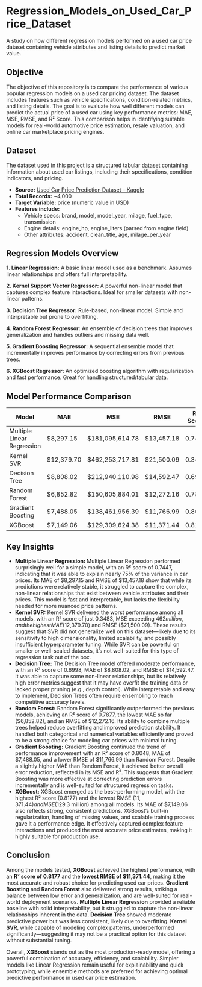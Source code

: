 # Regression_Models_on_Used_Car_Price_Dataset

A study on how different regression models performed on a used car price dataset containing vehicle attributes and listing details to predict market value.

## Objective

The objective of this repository is to compare the performance of various popular regression models on a used car pricing dataset. The dataset includes features such as vehicle specifications, condition-related metrics, and listing details. The goal is to evaluate how well different models can predict the actual price of a used car using key performance metrics: MAE, MSE, RMSE, and R² Score. This comparison helps in identifying suitable models for real-world automotive price estimation, resale valuation, and online car marketplace pricing engines.

## Dataset

The dataset used in this project is a structured tabular dataset containing information about used car listings, including their specifications, condition indicators, and pricing.

- **Source:** [Used Car Price Prediction Dataset – Kaggle](https://www.kaggle.com/datasets/taeefnajib/used-car-price-prediction-dataset)
- **Total Records:** ~4,000
- **Target Variable:** price (numeric value in USD)
- **Features include:**  
   - Vehicle specs: brand, model, model_year, milage, fuel_type, transmission
   - Engine details: engine_hp, engine_liters (parsed from engine field)
   - Other attributes: accident, clean_title, age, milage_per_year

## Regression Models Overview

**1. Linear Regression:**
A basic linear model used as a benchmark. Assumes linear relationships and offers full interpretability.

**2. Kernel Support Vector Regressor:**
A powerful non-linear model that captures complex feature interactions. Ideal for smaller datasets with non-linear patterns.

**3. Decision Tree Regressor:**
Rule-based, non-linear model. Simple and interpretable but prone to overfitting.

**4. Random Forest Regressor:**
An ensemble of decision trees that improves generalization and handles outliers and missing data well.

**5. Gradient Boosting Regressor:**
A sequential ensemble model that incrementally improves performance by correcting errors from previous trees.

**6. XGBoost Regressor:**
An optimized boosting algorithm with regularization and fast performance. Great for handling structured/tabular data.

## Model Performance Comparison

| Model                      | MAE           | MSE                  | RMSE         | R² Score   |
|----------------------------|---------------|----------------------|--------------|------------|
| Multiple Linear Regression | $8,297.15     | $181,095,614.78      | $13,457.18   | 0.7447     |
| Kernel SVR                 | $12,379.70    | $462,253,717.81      | $21,500.09   | 0.3483     |
| Decision Tree              | $8,808.02     | $212,940,110.98      | $14,592.47   | 0.6998     |
| Random Forest              | $6,852.82     | $150,605,884.01      | $12,272.16   | 0.7877     |
| Gradient Boosting          | $7,488.05     | $138,461,956.39      | $11,766.99   | 0.8048     |
| XGBoost                    | $7,149.06     | $129,309,624.38      | $11,371.44   | 0.8177     |


## Key Insights

- **Multiple Linear Regression:** Multiple Linear Regression performed surprisingly well for a simple model, with an R² score of 0.7447, indicating that it was able to explain nearly 75% of the variance in car prices. Its MAE of $8,297.15 and RMSE of $13,457.18 show that while its predictions were relatively stable, it struggled to capture the complex, non-linear relationships that exist between vehicle attributes and their prices. This model is fast and interpretable, but lacks the flexibility needed for more nuanced price patterns.
- **Kernel SVR:** Kernel SVR delivered the worst performance among all models, with an R² score of just 0.3483, MSE exceeding $462 million, and the highest MAE ($12,379.70) and RMSE ($21,500.09). These results suggest that SVR did not generalize well on this dataset—likely due to its sensitivity to high dimensionality, limited scalability, and possibly insufficient hyperparameter tuning. While SVR can be powerful on smaller or well-scaled datasets, it’s not well-suited for this type of regression task out of the box.
- **Decision Tree:** The Decision Tree model offered moderate performance, with an R² score of 0.6998, MAE of $8,808.02, and RMSE of $14,592.47. It was able to capture some non-linear relationships, but its relatively high error metrics suggest that it may have overfit the training data or lacked proper pruning (e.g., depth control). While interpretable and easy to implement, Decision Trees often require ensembling to reach competitive accuracy levels.
- **Random Forest:** Random Forest significantly outperformed the previous models, achieving an R² score of 0.7877, the lowest MAE so far ($6,852.82), and an RMSE of $12,272.16. Its ability to combine multiple trees helped reduce overfitting and improved prediction stability. It handled both categorical and numerical variables efficiently and proved to be a strong choice for modeling car prices with minimal tuning.
- **Gradient Boosting:** Gradient Boosting continued the trend of performance improvement with an R² score of 0.8048, MAE of $7,488.05, and a lower RMSE of $11,766.99 than Random Forest. Despite a slightly higher MAE than Random Forest, it achieved better overall error reduction, reflected in its MSE and R². This suggests that Gradient Boosting was more effective at correcting prediction errors incrementally and is well-suited for structured regression tasks.
- **XGBoost:** XGBoost emerged as the best-performing model, with the highest R² score (0.8177) and the lowest RMSE ($11,371.44) and MSE ($129.3 million) among all models. Its MAE of $7,149.06 also reflects strong, consistent predictions. XGBoost’s built-in regularization, handling of missing values, and scalable training process gave it a performance edge. It effectively captured complex feature interactions and produced the most accurate price estimates, making it highly suitable for production use.


##  Conclusion

Among the models tested, **XGBoost** achieved the highest performance, with an **R² score of 0.8177** and the **lowest RMSE of \$11,371.44**, making it the most accurate and robust choice for predicting used car prices. **Gradient Boosting** and **Random Forest** also delivered strong results, striking a balance between low error and generalization, and are well-suited for real-world deployment scenarios. **Multiple Linear Regression** provided a reliable baseline with solid interpretability, but it struggled to capture the non-linear relationships inherent in the data. **Decision Tree** showed moderate predictive power but was less consistent, likely due to overfitting. **Kernel SVR**, while capable of modeling complex patterns, underperformed significantly—suggesting it may not be a practical option for this dataset without substantial tuning.

Overall, **XGBoost** stands out as the most production-ready model, offering a powerful combination of accuracy, efficiency, and scalability. Simpler models like Linear Regression remain useful for explainability and quick prototyping, while ensemble methods are preferred for achieving optimal predictive performance in used car price estimation.
